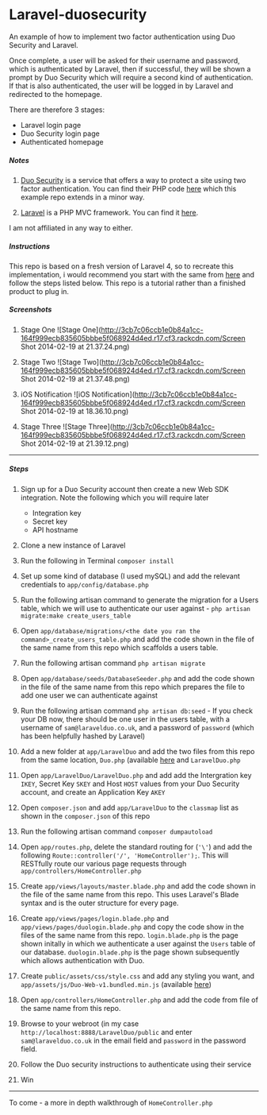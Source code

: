 Laravel-duosecurity
===================

An example of how to implement two factor authentication using Duo Security and Laravel. 

Once complete, a user will be asked for their username and password, which is authenticated by Laravel, then if successful, they will be shown a prompt by Duo Security which will require a second kind of authentication. If that is also authenticated, the user will be logged in by Laravel and redirected to the homepage. 

There are therefore 3 stages:
- Laravel login page
- Duo Security login page
- Authenticated homepage

##### Notes
1. [Duo Security](https://www.duosecurity.com/) is a service that offers a way to protect a site using two factor authentication. You can find their PHP code [here](https://github.com/duosecurity/duo_php) which this example repo extends in a minor way.

2. [Laravel](http://laravel.com/) is a PHP MVC framework. You can find it [here](https://github.com/laravel/laravel).

I am not affiliated in any way to either.

##### Instructions

This repo is based on a fresh version of Laravel 4, so to recreate this implementation, i would recommend you start with the same from [here](https://github.com/laravel/laravel) and follow the steps listed below. This repo is a tutorial rather than a finished product to plug in.

##### Screenshots

1. Stage One
![Stage One](http://3cb7c06ccb1e0b84a1cc-164f999ecb835605bbbe5f068924d4ed.r17.cf3.rackcdn.com/Screen Shot 2014-02-19 at 21.37.24.png)

2. Stage Two
![Stage Two](http://3cb7c06ccb1e0b84a1cc-164f999ecb835605bbbe5f068924d4ed.r17.cf3.rackcdn.com/Screen Shot 2014-02-19 at 21.37.48.png)

3. iOS Notification
![iOS Notification](http://3cb7c06ccb1e0b84a1cc-164f999ecb835605bbbe5f068924d4ed.r17.cf3.rackcdn.com/Screen Shot 2014-02-19 at 18.36.10.png)

4. Stage Three
![Stage Three](http://3cb7c06ccb1e0b84a1cc-164f999ecb835605bbbe5f068924d4ed.r17.cf3.rackcdn.com/Screen Shot 2014-02-19 at 21.39.12.png)

---

##### Steps
1. Sign up for a Duo Security account then create a new Web SDK integration. Note the following which you will require later
    - Integration key	
    - Secret key	
    - API hostname

2. Clone a new instance of Laravel

3. Run the following in Terminal `composer install`

4. Set up some kind of database (I used mySQL) and add the relevant credentials to `app/config/database.php`

5. Run the following artisan command to generate the migration for a Users table, which we will use to authenticate our user against - `php artisan migrate:make create_users_table`

6. Open `app/database/migrations/<the date you ran the command>_create_users_table.php` and add the code shown in the file of the same name from this repo which scaffolds a users table.

7. Run the following artisan command `php artisan migrate`

8. Open `app/database/seeds/DatabaseSeeder.php` and add the code shown in the file of the same name from this repo which prepares the file to add one user we can authenticate against

9. Run the following artisan command `php artisan db:seed` - If you check your DB now, there should be one user in the users table, with a username of `sam@laravelduo.co.uk`, and a password of `password` (which has been helpfully hashed by Laravel)

10. Add a new folder at `app/LaravelDuo` and add the two files from this repo from the same location, `Duo.php` (available [here](https://github.com/duosecurity/duo_php/blob/master/duo_web.php) and `LaravelDuo.php`

11. Open `app/LaravelDuo/LaravelDuo.php` and add add the Intergration key `IKEY`, Secret Key `SKEY` and Host `HOST` values from your Duo Security account, and create an Application Key `AKEY`

12. Open `composer.json` and add `app/LaravelDuo` to the `classmap` list as shown in the `composer.json` of this repo

13. Run the following artisan command `composer dumpautoload` 

14. Open `app/routes.php`, delete the standard routing for (`'\'`) and add the following `Route::controller('/', 'HomeController');`. This will RESTfully route our various page requests through `app/controllers/HomeController.php`

15. Create `app/views/layouts/master.blade.php` and add the code shown in the file of the same name from this repo. This uses Laravel's Blade syntax and is the outer structure for every page.

16. Create `app/views/pages/login.blade.php` and `app/views/pages/duologin.blade.php` and copy the code show in the files of the same name from this repo. `login.blade.php` is the page shown initally in which we authenticate a user against the `Users` table of our database. `duologin.blade.php` is the page shown subsequently which allows authentication with Duo.

17. Create `public/assets/css/style.css` and add any styling you want, and `app/assets/js/Duo-Web-v1.bundled.min.js` (available [here](https://github.com/duosecurity/duo_php/blob/master/js/Duo-Web-v1.bundled.min.js))

18. Open `app/controllers/HomeController.php` and add the code from file of the same name from this repo.

19. Browse to your webroot (in my case `http://localhost:8888/LaravelDuo/public` and enter `sam@laravelduo.co.uk` in the email field and `password` in the password field. 

20. Follow the Duo security instructions to authenticate using their service

21. Win

---

To come - a more in depth walkthrough of `HomeController.php`
